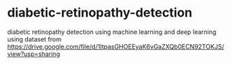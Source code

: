 # diabetic-retinopathy-detection
diabetic retinopathy detection using machine learning and deep learning
using dataset from https://drive.google.com/file/d/1ItpasGHOEEyaK6vGaZXQb0ECN92TOKJS/view?usp=sharing

